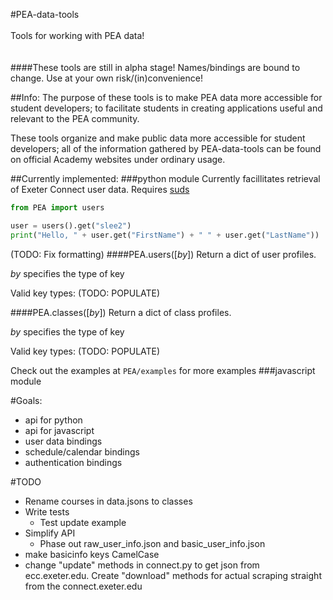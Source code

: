 #PEA-data-tools
<br>
<br>
Tools for working with PEA data!
<br>
<br>
<br>
####These tools are still in alpha stage! Names/bindings are bound to change. Use at your own risk/(in)convenience!

##Info:
The purpose of these tools is to make PEA data more accessible for student developers; to facilitate students in creating applications useful and relevant to the PEA community.

These tools organize and make public data more accessible for student developers; all of the information gathered by PEA-data-tools can be found on official Academy websites under ordinary usage.

##Currently implemented:
###python module
Currently facillitates retrieval of Exeter Connect user data. 
Requires [suds](https://fedorahosted.org/suds/)


```python
from PEA import users

user = users().get("slee2")
print("Hello, " + user.get("FirstName") + " " + user.get("LastName"))
```
(TODO: Fix formatting)
####PEA.users([<i>by</i>])
Return a dict of user profiles.

*by* specifies the type of key

Valid key types: (TODO: POPULATE)

####PEA.classes([<i>by</i>])
Return a dict of class profiles.

*by* specifies the type of key

Valid key types: (TODO: POPULATE)



Check out the examples at `PEA/examples` for more examples
###javascript module


#Goals:
 - api for python
 - api for javascript
 - user data bindings
 - schedule/calendar bindings
 - authentication bindings

#TODO
 - Rename courses in data.jsons to classes
 - Write tests
	 - Test update example
 - Simplify API
	 - Phase out raw_user_info.json and basic_user_info.json
 - make basicinfo keys CamelCase
 - change "update" methods in connect.py to get json from ecc.exeter.edu. Create "download" methods for actual scraping straight from the connect.exeter.edu
